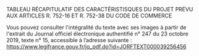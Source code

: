 TABLEAU RÉCAPITULATIF DES CARACTÉRISTISQUES DU PROJET PRÉVU AUX ARTICLES R. 752-16 ET R. 752-38 DU CODE DE COMMERCE

Vous pouvez consulter l'intégralité du texte avec ses images à partir de l'extrait du Journal officiel électronique authentifié n° 247 du 23 octobre 2019, texte n° 15, accessible à l’adresse suivante : https://www.legifrance.gouv.fr/jo_pdf.do?id=JORFTEXT000039256456
